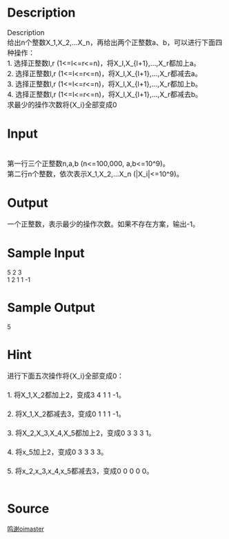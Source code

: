
# Description

<div class="content"><p><span style="font-size: medium">Description<br/>
给出n个整数X_1,X_2,...X_n，再给出两个正整数a、b，可以进行下面四种操作：<br/>
1. 选择正整数l,r (1&lt;=l&lt;=r&lt;=n)，将X_l,X_{l+1},...,X_r都加上a。<br/>
2. 选择正整数l,r (1&lt;=l&lt;=r&lt;=n)，将X_l,X_{l+1},...,X_r都减去a。<br/>
3. 选择正整数l,r (1&lt;=l&lt;=r&lt;=n)，将X_l,X_{l+1},...,X_r都加上b。<br/>
4. 选择正整数l,r (1&lt;=l&lt;=r&lt;=n)，将X_l,X_{l+1},...,X_r都减去b。<br/>
求最少的操作次数将{X_i}全部变成0</span></p>
<p></p></div>

# Input

<div class="content"><p><span style="font-size: medium"><br/>
第一行三个正整数n,a,b (n&lt;=100,000, a,b&lt;=10^9)。<br/>
第二行n个整数，依次表示X_1,X_2,...X_n (|X_i|&lt;=10^9)。</span></p>
<p></p></div>

# Output

<div class="content"><p><span style="font-size: medium">一个正整数，表示最少的操作次数。如果不存在方案，输出-1。</span></p>
<p></p></div>

# Sample Input

<div class="content"><span class="sampledata">5 2 3<br/>
1 2 1 1 -1<br/>
</span></div>

# Sample Output

<div class="content"><span class="sampledata">5</span></div>

# Hint

<div class="content"><p></p><p><span style="font-size: medium">进行下面五次操作将{X_i}全部变成0：<br/><br/>
1. 将X_1,X_2都加上2，变成3 4 1 1 -1。<br/><br/>
2. 将X_1,X_2都减去3，变成0 1 1 1 -1。<br/><br/>
3. 将X_2,X_3,X_4,X_5都加上2，变成0 3 3 3 1。<br/><br/>
4. 将x_5加上2，变成0 3 3 3 3。<br/><br/>
5. 将x_2,x_3,x_4,x_5都减去3，变成0 0 0 0 0。<br/><br/>
</span></p><p></p></div>

# Source

<div class="content"><p><a href="problemset.php?search=鸣谢oimaster">鸣谢oimaster</a></p></div>

